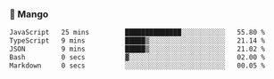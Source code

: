 ### 🥭 Mango

<!--START_SECTION:waka-->

```txt
JavaScript   25 mins         ██████████████░░░░░░░░░░░   55.80 %
TypeScript   9 mins          █████▒░░░░░░░░░░░░░░░░░░░   21.14 %
JSON         9 mins          █████▒░░░░░░░░░░░░░░░░░░░   21.02 %
Bash         0 secs          ▓░░░░░░░░░░░░░░░░░░░░░░░░   02.00 %
Markdown     0 secs          ░░░░░░░░░░░░░░░░░░░░░░░░░   00.05 %
```

<!--END_SECTION:waka-->

